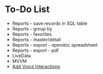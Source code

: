 To-Do List
====

* Reports - save records in SQL table
* Reports - group by
* Reports - favorites
* Reports - master/detail
* Reports - export - opendoc spreadsheet
* Reports - export - pdf
* LiveData
* MVVM
* [Add Voice Interactions](https://codelabs.developers.google.com/codelabs/voice-interaction/index.html)
